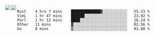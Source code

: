 <a href="https://github.com/anuraghazra/github-readme-stats">
  <img align="left" src="https://github-readme-stats.vercel.app/api?username=kfly8&count_private=true&show_icons=true&theme=calm" />
</a>
<a href="https://github.com/anuraghazra/github-readme-stats">
  <img align="left" src="https://github-readme-stats.vercel.app/api/top-langs/?username=kfly8&theme=calm&hide=HTML&exclude_repo=is3q-cr" />
</a>

<!--START_SECTION:waka-->
```text
Rust    4 hrs 7 mins    █████████████▓░░░░░░░░░░░   55.33 % 
VimL    1 hr 47 mins    ██████░░░░░░░░░░░░░░░░░░░   23.92 % 
Perl    1 hr 12 mins    ████░░░░░░░░░░░░░░░░░░░░░   16.24 % 
Other   11 mins         ▓░░░░░░░░░░░░░░░░░░░░░░░░   02.56 % 
Go      8 mins          ▒░░░░░░░░░░░░░░░░░░░░░░░░   01.88 % 
```
<!--END_SECTION:waka-->
